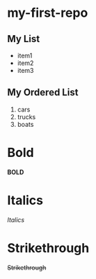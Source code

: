 <!--
comments syntax
-->

# my-first-repo

## My List 
- item1
- item2
- item3

## My Ordered List
1. cars
2. trucks
3. boats

# Bold
**BOLD**

# Italics
*Italics*

# Strikethrough
~~Strikethrough~~

